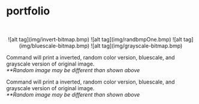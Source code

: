 # portfolio
<br>
<p align="center">![alt tag](img/invert-bitmap.bmp)
![alt tag](img/randbmpOne.bmp)
![alt tag](img/bluescale-bitmap.bmp)
![alt tag](img/grayscale-bitmap.bmp)

Command will print a inverted, random color version, bluescale, and  grayscale version of original image.   
   _**Random image may be different than shown above_
</p>


Command will print a inverted, random color version, bluescale, and  grayscale version of original image.   
   _**Random image may be different than shown above_
